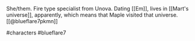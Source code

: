 She/them. Fire type specialist from Unova. Dating [[Em]], lives in [[Mart's universe]], apparently, which means that Maple visited that universe. [[@blueflare7pkmn]]

#characters #blueflare7 